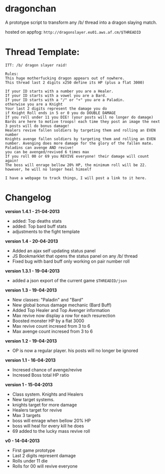 dragonchan
==========

A prototype script to transform any /b/ thread into a dragon slaying match.

hosted on appfog:
`http://dragonslayer.eu01.aws.af.cm/$THREADID`




Thread Template:
================
```
ITT: /b/ dragon slayer raid!

Rules:
This huge motherfucking dragon appears out of nowhere.
This thread last 2 digits x250 define its HP (plus a flat 3000)

If your ID starts with a number you are a Healer.
If your ID starts with a vowel you are a Bard.
If your ID starts with a "/" or "+" you are a Paladin.
otherwise you are a Knight
Your last 2 digits represent the damage you do
if Knight Roll ends in 5 or 0 you do DOUBLE DAMAGE
If you roll under 11 you DIE! (your posts will no longer do damage)
Bards are here to motive troops! each time they post an image the next 3 posts will do bonus damage!
Healers revive fallen soldiers by targeting them and rolling an EVEN number
Knights avenge fallen soldiers by targeting them and rolling an EVEN number. Avenging does more damage for the glory of the fallen mate.
Paladins can avenge AND revive!
you can be avenged/revived 6 times max
If you roll 00 or 69 you REVIVE everyone! their damage will count again!
The boss will enrage bellow 20% HP, the minimum roll will be 22. however, he will no longer heal himself

I have a webpage to track things, I will post a link to it here.
```



Changelog
=========
__version 1.4.1 - 21-04-2013__
   - added: Top deaths stats
   - added: Top bard buff stats
   - adjustments to the fight template

__version 1.4 - 20-04-2013__
   - Added an ajax self updating status panel
   - JS Bookmarklet that opens the status panel on any /b/ thread
   - Fixed bug with bard buff only working on pair number roll

__version 1.3.1 - 19-04-2013__
  - added a json export of the current game `$THREADID/json`

__version 1.3 - 19-04-2013__
  - New classes: "Paladin" and "Bard"
  - New global bonus damage mechanic (Bard Buff)
  - Added Top Healer and Top Avenger information
  - Max revive now display a row for each resurection
  - Boosted monster HP by a flat 3000
  - Max revive count incresed from 3 to 6
  - Max avenge count incresed from 3 to 6

__version 1.2 - 19-04-2013__
  - OP is now a regular player. his posts will no longer be ignored

__version 1.1 - 16-04-2013__
  - Incresed chance of avenge/revive
  - Incresed Boss total HP ratio

__version 1 - 15-04-2013__
  - Class system. Knights and Healers
  - New target systems.
  - knights target for more damage
  - Healers target for revive
  - Max 3 targets
  - boss will enrage when bellow 20% HP
  - boss will heal for every kill he does
  - 69 added to the lucky mass revive roll

__v0 - 14-04-2013__
  - First game prototype
  - Last 2 digits represent damage
  - Rolls under 11 die
  - Rolls for 00 will revive everyone

